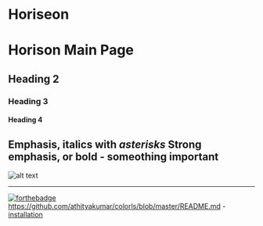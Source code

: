 # Horiseon

# Horison Main Page
## Heading 2 
### Heading 3
#### Heading 4
Emphasis, italics with _asterisks_ 
Strong emphasis, or bold - **someothing important**
---
![alt text](https://i.imgur.com/4FF4Pvf.png "some text")

---
[![forthebadge](https://forthebadge.com/images/badges/uses-html.svg)](https://forthebadge.com)
https://github.com/athityakumar/colorls/blob/master/README.md
-[installation](#installation)
